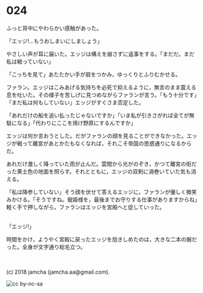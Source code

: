 # 024

ふっと背中にやわらかい感触があった。  

「エッジ!…もうおしまいにしましょう」  

やさしい声が耳に届いた。エッジは構えを崩さずに返事をする。「まだだ。まだ私は戦っていない」  

「こっちを見て」あたたかい手が肩をつかみ，ゆっくりとふりむかせる。  

ファラン。エッジはこみあげる気持ちを必死で抑えるように，無言のまま震える息を吐いた。その様子を苦しげに見つめながらファランが言う。「もう十分です」「まだ私は何もしていない」エッジがすぐさま否定した。  

「あれだけの船を追い払ったじゃないですか」「いま私が引きさがれば全てが無駄になる」「代わりにここを焼け野原にするんですか」  

エッジは何か言おうとした。だがファランの顔を見ることができなかった。エッジが戦って離宮があとかたもなくなれば，それこそ帝国の思惑通りになるからだ。  

あれだけ激しく降っていた雨が止んだ。雲間から光がのぞき，かつて離宮の街だった黄土色の地面を照らす。それとともに，エッジの双剣に渦巻いていた気も消える。  

「私は降参していない」そう顔を伏せて答えるエッジに，ファランが優しく微笑みかける。「そうですね。寵姫様を，最後までお守りする仕事がありますからね」軽く手で押しながら，ファランはエッジを宮殿へと促していった。  

<br>  
「エッジ!」  

時間をかけ，ようやく宮殿に戻ったエッジを抱きしめたのは，大きな二本の腕だった。全身が文字通り総毛立つ。  

<br>  
<br>  
(c) 2018 jamcha (jamcha.aa@gmail.com).  

![cc by-nc-sa](http://i.creativecommons.org/l/by-nc-sa/4.0/88x31.png)